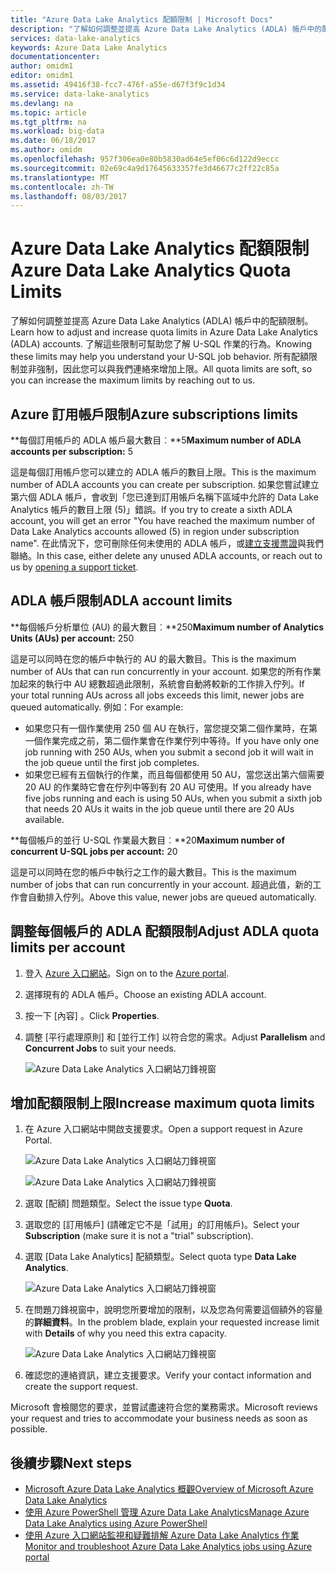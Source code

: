 ```yaml
---
title: "Azure Data Lake Analytics 配額限制 | Microsoft Docs"
description: "了解如何調整並提高 Azure Data Lake Analytics (ADLA) 帳戶中的配額限制。"
services: data-lake-analytics
keywords: Azure Data Lake Analytics
documentationcenter: 
author: omidm1
editor: omidm1
ms.assetid: 49416f38-fcc7-476f-a55e-d67f3f9c1d34
ms.service: data-lake-analytics
ms.devlang: na
ms.topic: article
ms.tgt_pltfrm: na
ms.workload: big-data
ms.date: 06/18/2017
ms.author: omidm
ms.openlocfilehash: 957f306ea0e80b5830ad64e5ef06c6d122d9eccc
ms.sourcegitcommit: 02e69c4a9d17645633357fe3d46677c2ff22c85a
ms.translationtype: MT
ms.contentlocale: zh-TW
ms.lasthandoff: 08/03/2017
---
```

# <a name="azure-data-lake-analytics-quota-limits"></a><span data-ttu-id="d284e-104">Azure Data Lake Analytics 配額限制</span><span class="sxs-lookup"><span data-stu-id="d284e-104">Azure Data Lake Analytics Quota Limits</span></span>

<span data-ttu-id="d284e-105">了解如何調整並提高 Azure Data Lake Analytics (ADLA) 帳戶中的配額限制。</span><span class="sxs-lookup"><span data-stu-id="d284e-105">Learn how to adjust and increase quota limits in Azure Data Lake Analytics (ADLA) accounts.</span></span> <span data-ttu-id="d284e-106">了解這些限制可幫助您了解 U-SQL 作業的行為。</span><span class="sxs-lookup"><span data-stu-id="d284e-106">Knowing these limits may help you understand your U-SQL job behavior.</span></span> <span data-ttu-id="d284e-107">所有配額限制並非強制，因此您可以與我們連絡來增加上限。</span><span class="sxs-lookup"><span data-stu-id="d284e-107">All quota limits are soft, so you can increase the maximum limits by reaching out to us.</span></span>

## <a name="azure-subscriptions-limits"></a><span data-ttu-id="d284e-108">Azure 訂用帳戶限制</span><span class="sxs-lookup"><span data-stu-id="d284e-108">Azure subscriptions limits</span></span>

<span data-ttu-id="d284e-109">**每個訂用帳戶的 ADLA 帳戶最大數目︰**5</span><span class="sxs-lookup"><span data-stu-id="d284e-109">**Maximum number of ADLA accounts per subscription:**  5</span></span>

 <span data-ttu-id="d284e-110">這是每個訂用帳戶您可以建立的 ADLA 帳戶的數目上限。</span><span class="sxs-lookup"><span data-stu-id="d284e-110">This is the maximum number of ADLA accounts you can create per subscription.</span></span> <span data-ttu-id="d284e-111">如果您嘗試建立第六個 ADLA 帳戶，會收到「您已達到訂用帳戶名稱下區域中允許的 Data Lake Analytics 帳戶的數目上限 (5)」錯誤。</span><span class="sxs-lookup"><span data-stu-id="d284e-111">If you try to create a sixth ADLA account, you will get an error "You have reached the maximum number of Data Lake Analytics accounts allowed (5) in region under subscription name".</span></span> <span data-ttu-id="d284e-112">在此情況下，您可刪除任何未使用的 ADLA 帳戶，或[建立支援票證](#increase-maximum-quota-limits)與我們聯絡。</span><span class="sxs-lookup"><span data-stu-id="d284e-112">In this case, either delete any unused ADLA accounts, or reach out to us by [opening a support ticket](#increase-maximum-quota-limits).</span></span>

## <a name="adla-account-limits"></a><span data-ttu-id="d284e-113">ADLA 帳戶限制</span><span class="sxs-lookup"><span data-stu-id="d284e-113">ADLA account limits</span></span>

<span data-ttu-id="d284e-114">**每個帳戶分析單位 (AU) 的最大數目︰**250</span><span class="sxs-lookup"><span data-stu-id="d284e-114">**Maximum number of Analytics Units (AUs) per account:** 250</span></span>

<span data-ttu-id="d284e-115">這是可以同時在您的帳戶中執行的 AU 的最大數目。</span><span class="sxs-lookup"><span data-stu-id="d284e-115">This is the maximum number of AUs that can run concurrently in your account.</span></span> <span data-ttu-id="d284e-116">如果您的所有作業加起來的執行中 AU 總數超過此限制，系統會自動將較新的工作排入佇列。</span><span class="sxs-lookup"><span data-stu-id="d284e-116">If your total running AUs across all jobs exceeds this limit, newer jobs are queued automatically.</span></span> <span data-ttu-id="d284e-117">例如：</span><span class="sxs-lookup"><span data-stu-id="d284e-117">For example:</span></span>

* <span data-ttu-id="d284e-118">如果您只有一個作業使用 250 個 AU 在執行，當您提交第二個作業時，在第一個作業完成之前，第二個作業會在作業佇列中等待。</span><span class="sxs-lookup"><span data-stu-id="d284e-118">If you have only one job running with 250 AUs, when you submit a second job it will wait in the job queue until the first job completes.</span></span>
* <span data-ttu-id="d284e-119">如果您已經有五個執行的作業，而且每個都使用 50 AU，當您送出第六個需要 20 AU 的作業時它會在佇列中等到有 20 AU 可使用。</span><span class="sxs-lookup"><span data-stu-id="d284e-119">If you already have five jobs running and each is using 50 AUs, when you submit a sixth job that needs 20 AUs it waits in the job queue until there are 20 AUs available.</span></span>

<span data-ttu-id="d284e-120">**每個帳戶的並行 U-SQL 作業最大數目︰**20</span><span class="sxs-lookup"><span data-stu-id="d284e-120">**Maximum number of concurrent U-SQL jobs per account:** 20</span></span>

<span data-ttu-id="d284e-121">這是可以同時在您的帳戶中執行之工作的最大數目。</span><span class="sxs-lookup"><span data-stu-id="d284e-121">This is the maximum number of jobs that can run concurrently in your account.</span></span> <span data-ttu-id="d284e-122">超過此值，新的工作會自動排入佇列。</span><span class="sxs-lookup"><span data-stu-id="d284e-122">Above this value, newer jobs are queued automatically.</span></span>

## <a name="adjust-adla-quota-limits-per-account"></a><span data-ttu-id="d284e-123">調整每個帳戶的 ADLA 配額限制</span><span class="sxs-lookup"><span data-stu-id="d284e-123">Adjust ADLA quota limits per account</span></span>

1. <span data-ttu-id="d284e-124">登入 [Azure 入口網站](https://portal.azure.com)。</span><span class="sxs-lookup"><span data-stu-id="d284e-124">Sign on to the [Azure portal](https://portal.azure.com).</span></span>
2. <span data-ttu-id="d284e-125">選擇現有的 ADLA 帳戶。</span><span class="sxs-lookup"><span data-stu-id="d284e-125">Choose an existing ADLA account.</span></span>
3. <span data-ttu-id="d284e-126">按一下 [內容] 。</span><span class="sxs-lookup"><span data-stu-id="d284e-126">Click **Properties**.</span></span>
4. <span data-ttu-id="d284e-127">調整 [平行處理原則] 和 [並行工作] 以符合您的需求。</span><span class="sxs-lookup"><span data-stu-id="d284e-127">Adjust **Parallelism** and **Concurrent Jobs** to suit your needs.</span></span>

    ![Azure Data Lake Analytics 入口網站刀鋒視窗](./media/data-lake-analytics-quota-limits/data-lake-analytics-quota-properties.png)

## <a name="increase-maximum-quota-limits"></a><span data-ttu-id="d284e-129">增加配額限制上限</span><span class="sxs-lookup"><span data-stu-id="d284e-129">Increase maximum quota limits</span></span>

1. <span data-ttu-id="d284e-130">在 Azure 入口網站中開啟支援要求。</span><span class="sxs-lookup"><span data-stu-id="d284e-130">Open a support request in Azure Portal.</span></span>

    ![Azure Data Lake Analytics 入口網站刀鋒視窗](./media/data-lake-analytics-quota-limits/data-lake-analytics-quota-help-support.png)

    ![Azure Data Lake Analytics 入口網站刀鋒視窗](./media/data-lake-analytics-quota-limits/data-lake-analytics-quota-support-request.png)
2. <span data-ttu-id="d284e-133">選取 [配額] 問題類型。</span><span class="sxs-lookup"><span data-stu-id="d284e-133">Select the issue type **Quota**.</span></span>
3. <span data-ttu-id="d284e-134">選取您的 [訂用帳戶] \(請確定它不是「試用」的訂用帳戶\)。</span><span class="sxs-lookup"><span data-stu-id="d284e-134">Select your **Subscription** (make sure it is not a "trial" subscription).</span></span>
4. <span data-ttu-id="d284e-135">選取 [Data Lake Analytics] 配額類型。</span><span class="sxs-lookup"><span data-stu-id="d284e-135">Select quota type **Data Lake Analytics**.</span></span>

    ![Azure Data Lake Analytics 入口網站刀鋒視窗](./media/data-lake-analytics-quota-limits/data-lake-analytics-quota-support-request-basics.png)

5. <span data-ttu-id="d284e-137">在問題刀鋒視窗中，說明您所要增加的限制，以及您為何需要這個額外的容量的**詳細資料**。</span><span class="sxs-lookup"><span data-stu-id="d284e-137">In the problem blade, explain your requested increase limit with **Details** of why you need this extra capacity.</span></span>

    ![Azure Data Lake Analytics 入口網站刀鋒視窗](./media/data-lake-analytics-quota-limits/data-lake-analytics-quota-support-request-details.png)

6. <span data-ttu-id="d284e-139">確認您的連絡資訊，建立支援要求。</span><span class="sxs-lookup"><span data-stu-id="d284e-139">Verify your contact information and create the support request.</span></span>

<span data-ttu-id="d284e-140">Microsoft 會檢閱您的要求，並嘗試盡速符合您的業務需求。</span><span class="sxs-lookup"><span data-stu-id="d284e-140">Microsoft reviews your request and tries to accommodate your business needs as soon as possible.</span></span>

## <a name="next-steps"></a><span data-ttu-id="d284e-141">後續步驟</span><span class="sxs-lookup"><span data-stu-id="d284e-141">Next steps</span></span>

* [<span data-ttu-id="d284e-142">Microsoft Azure Data Lake Analytics 概觀</span><span class="sxs-lookup"><span data-stu-id="d284e-142">Overview of Microsoft Azure Data Lake Analytics</span></span>](data-lake-analytics-overview.md)
* [<span data-ttu-id="d284e-143">使用 Azure PowerShell 管理 Azure Data Lake Analytics</span><span class="sxs-lookup"><span data-stu-id="d284e-143">Manage Azure Data Lake Analytics using Azure PowerShell</span></span>](data-lake-analytics-manage-use-powershell.md)
* [<span data-ttu-id="d284e-144">使用 Azure 入口網站監視和疑難排解 Azure Data Lake Analytics 作業</span><span class="sxs-lookup"><span data-stu-id="d284e-144">Monitor and troubleshoot Azure Data Lake Analytics jobs using Azure portal</span></span>](data-lake-analytics-monitor-and-troubleshoot-jobs-tutorial.md)
